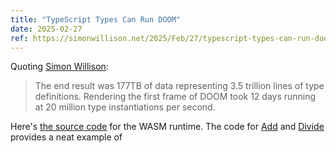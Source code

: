 ```yaml
---
title: "TypeScript Types Can Run DOOM"
date: 2025-02-27
ref: https://simonwillison.net/2025/Feb/27/typescript-types-can-run-doom/#atom-everything
---
```

Quoting [Simon Willison](https://simonwillison.net/2025/Feb/27/typescript-types-can-run-doom/#atom-everything):

> The end result was 177TB of data representing 3.5 trillion lines of type definitions. Rendering the first frame of DOOM took 12 days running at 20 million type instantiations per second.

Here's [the source code](https://github.com/MichiganTypeScript/typescript-types-only-wasm-runtime) for the WASM runtime. The code for [Add](https://github.com/MichiganTypeScript/typescript-types-only-wasm-runtime/blob/master/packages/ts-type-math/add.ts) and [Divide](https://github.com/MichiganTypeScript/typescript-types-only-wasm-runtime/blob/master/packages/ts-type-math/divide.ts) provides a neat example of